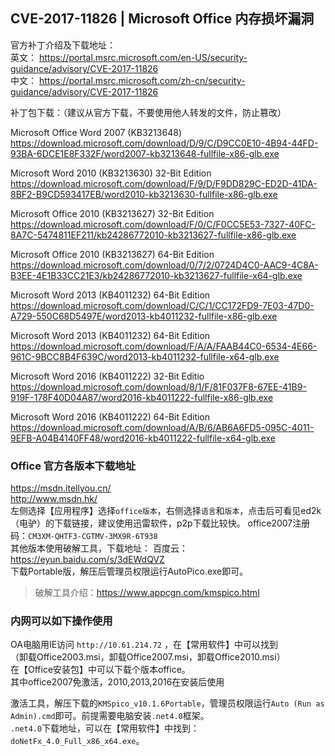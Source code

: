 ## CVE-2017-11826 | Microsoft Office 内存损坏漏洞
官方补丁介绍及下载地址：  
英文： <https://portal.msrc.microsoft.com/en-US/security-guidance/advisory/CVE-2017-11826>  
中文： <https://portal.msrc.microsoft.com/zh-cn/security-guidance/advisory/CVE-2017-11826>

补丁包下载：（建议从官方下载，不要使用他人转发的文件，防止篡改）

Microsoft Office Word 2007 (KB3213648) 
<https://download.microsoft.com/download/D/9/C/D9CC0E10-4B94-44FD-93BA-6DCE1E8F332F/word2007-kb3213648-fullfile-x86-glb.exe>

Microsoft Word 2010 (KB3213630) 32-Bit Edition 
<https://download.microsoft.com/download/F/9/D/F9DD829C-ED2D-41DA-8BF2-B9CD593417EB/word2010-kb3213630-fullfile-x86-glb.exe>

Microsoft Office 2010 (KB3213627) 32-Bit Edition 
<https://download.microsoft.com/download/F/0/C/F0CC5E53-7327-40FC-8A7C-5474811EF211/kb24286772010-kb3213627-fullfile-x86-glb.exe>

Microsoft Office 2010 (KB3213627) 64-Bit Edition 
<https://download.microsoft.com/download/0/7/2/0724D4C0-AAC9-4C8A-B3EE-4E1B33CC21E3/kb24286772010-kb3213627-fullfile-x64-glb.exe>

Microsoft Word 2013 (KB4011232) 64-Bit Edition 
<https://download.microsoft.com/download/C/C/1/CC172FD9-7E03-47D0-A729-550C68D5497E/word2013-kb4011232-fullfile-x86-glb.exe>

Microsoft Word 2013 (KB4011232) 64-Bit Edition
<https://download.microsoft.com/download/F/A/A/FAAB44C0-6534-4E66-961C-9BCC8B4F639C/word2013-kb4011232-fullfile-x64-glb.exe>

Microsoft Word 2016 (KB4011222) 32-Bit Editio
<https://download.microsoft.com/download/8/1/F/81F037F8-67EE-41B9-919F-178F40D04A87/word2016-kb4011222-fullfile-x86-glb.exe>

Microsoft Word 2016 (KB4011222) 64-Bit Edition
<https://download.microsoft.com/download/A/B/6/AB6A6FD5-095C-4011-9EFB-A04B4140FF48/word2016-kb4011222-fullfile-x64-glb.exe>

### Office 官方各版本下载地址
https://msdn.itellyou.cn/  
http://www.msdn.hk/  
左侧选择【应用程序】选择`office版本`，右侧选择`语言`和`版本`，点击后可看见ed2k（电驴）的下载链接，建议使用迅雷软件，p2p下载比较快。
office2007注册码：`CM3XM-QHTF3-CGTMV-3MX9R-6T938`  
其他版本使用破解工具，下载地址：
百度云： https://eyun.baidu.com/s/3dEWdQVZ    
下载Portable版，解压后管理员权限运行AutoPico.exe即可。  
> 破解工具介绍：https://www.appcgn.com/kmspico.html

### 内网可以如下操作使用
OA电脑用IE访问 `http://10.61.214.72` ，在【常用软件】中可以找到  
（卸载Office2003.msi，卸载Office2007.msi，卸载Office2010.msi）  
在【Office安装包】中可以下载个版本office。  
其中office2007免激活，2010,2013,2016在安装后使用

激活工具，解压下载的`KMSpico_v10.1.6Portable`，管理员权限运行`Auto (Run as Admin).cmd`即可。前提需要电脑安装`.net4.0`框架。  
`.net4.0`下载地址，可以在【常用软件】中找到：`doNetFx_4.0_Full_x86_x64.exe`。







